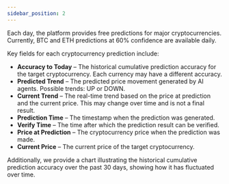 ```yaml
---
sidebar_position: 2
---
```


Each day, the platform provides free predictions for major cryptocurrencies. Currently, BTC and ETH predictions at 60% confidence are available daily.

Key fields for each cryptocurrency prediction include:
- **Accuracy to Today** – The historical cumulative prediction accuracy for the target cryptocurrency. Each currency may have a different accuracy.
- **Predicted Trend** – The predicted price movement generated by AI agents. Possible trends: UP or DOWN.
- **Current Trend** – The real-time trend based on the price at prediction and the current price. This may change over time and is not a final result.
- **Prediction Time** – The timestamp when the prediction was generated.
- **Verify Time** – The time after which the prediction result can be verified.
- **Price at Prediction** – The cryptocurrency price when the prediction was made.
- **Current Price** – The current price of the target cryptocurrency.

Additionally, we provide a chart illustrating the historical cumulative prediction accuracy over the past 30 days, showing how it has fluctuated over time.